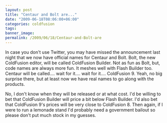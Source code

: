 ```yaml
---
layout: post
title: "Centaur and Bolt are..."
date: "2009-06-18T08:06:00+06:00"
categories: coldfusion 
tags: 
banner_image: 
permalink: /2009/06/18/Centaur-and-Bolt-are
---
```


In case you don't use Twitter, you may have missed the announcement last night that we now have official names for Centaur and Bolt. Bolt, the new ColdFusion editor, will be called ColdFusion Builder. Not as fun as Bolt, but, code names are always more fun. It meshes well with Flash Builder too. Centaur will be called.... wait for it.... wait for it.... ColdFusion 9. Yeah, no big surprise there, but at least now we have real names to go along with the products.

No, I don't know when they will be released or at what cost. I'd be willing to bet that ColdFusion Builder will price a bit below Flash Builder. I'd also bet that ColdFusion 9's prices will be very close to ColdFusion 8. Then again, if I were to run a lemonade stand I'd probably need a government bailout so please don't put much stock in my guesses.